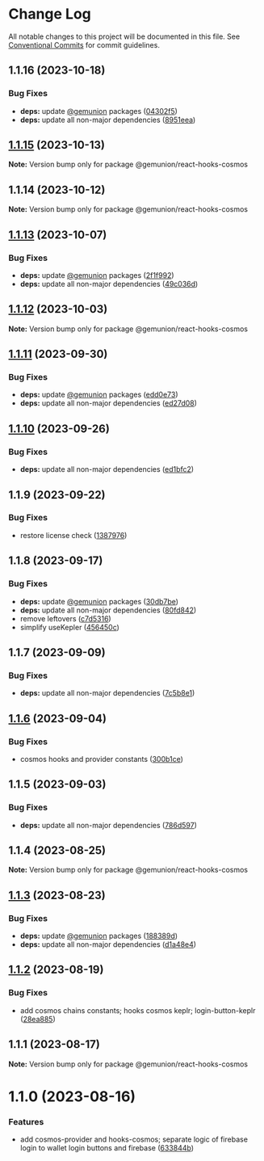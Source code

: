 # Change Log

All notable changes to this project will be documented in this file.
See [Conventional Commits](https://conventionalcommits.org) for commit guidelines.

## 1.1.16 (2023-10-18)

### Bug Fixes

- **deps:** update [@gemunion](https://github.com/gemunion) packages ([04302f5](https://github.com/gemunion/mui-packages/commit/04302f5a1650bbef5cb1c28b12dfc5eee434ec9e))
- **deps:** update all non-major dependencies ([8951eea](https://github.com/gemunion/mui-packages/commit/8951eea0fdb910830b26b1e3496bf6410eaf8888))

## [1.1.15](https://github.com/gemunion/mui-packages/compare/@gemunion/react-hooks-cosmos@1.1.14...@gemunion/react-hooks-cosmos@1.1.15) (2023-10-13)

**Note:** Version bump only for package @gemunion/react-hooks-cosmos

## 1.1.14 (2023-10-12)

**Note:** Version bump only for package @gemunion/react-hooks-cosmos

## [1.1.13](https://github.com/gemunion/mui-packages/compare/@gemunion/react-hooks-cosmos@1.1.12...@gemunion/react-hooks-cosmos@1.1.13) (2023-10-07)

### Bug Fixes

- **deps:** update [@gemunion](https://github.com/gemunion) packages ([2f1f992](https://github.com/gemunion/mui-packages/commit/2f1f992706e263958eaa287696df453117edbdba))
- **deps:** update all non-major dependencies ([49c036d](https://github.com/gemunion/mui-packages/commit/49c036dbae4271d25bbee0a8e6a562b87f88be68))

## [1.1.12](https://github.com/gemunion/mui-packages/compare/@gemunion/react-hooks-cosmos@1.1.11...@gemunion/react-hooks-cosmos@1.1.12) (2023-10-03)

**Note:** Version bump only for package @gemunion/react-hooks-cosmos

## [1.1.11](https://github.com/gemunion/mui-packages/compare/@gemunion/react-hooks-cosmos@1.1.10...@gemunion/react-hooks-cosmos@1.1.11) (2023-09-30)

### Bug Fixes

- **deps:** update [@gemunion](https://github.com/gemunion) packages ([edd0e73](https://github.com/gemunion/mui-packages/commit/edd0e73854be78997da3b98bb6f7c665f7876bbb))
- **deps:** update all non-major dependencies ([ed27d08](https://github.com/gemunion/mui-packages/commit/ed27d08019e4fc9552ae8d0d7f449c7a7dcf95b6))

## [1.1.10](https://github.com/gemunion/mui-packages/compare/@gemunion/react-hooks-cosmos@1.1.9...@gemunion/react-hooks-cosmos@1.1.10) (2023-09-26)

### Bug Fixes

- **deps:** update all non-major dependencies ([ed1bfc2](https://github.com/gemunion/mui-packages/commit/ed1bfc26f9107253398b1013b24af1a4eb523d8b))

## 1.1.9 (2023-09-22)

### Bug Fixes

- restore license check ([1387976](https://github.com/gemunion/mui-packages/commit/1387976e4a9722b4e43f52fe62f0ea9a274c37b0))

## 1.1.8 (2023-09-17)

### Bug Fixes

- **deps:** update [@gemunion](https://github.com/gemunion) packages ([30db7be](https://github.com/gemunion/mui-packages/commit/30db7be95aa5ff87530cd32f7228d60b6bdd9bee))
- **deps:** update all non-major dependencies ([80fd842](https://github.com/gemunion/mui-packages/commit/80fd842c293253d991904973a3071d9cc3c1b81d))
- remove leftovers ([c7d5316](https://github.com/gemunion/mui-packages/commit/c7d531631db4d3a44e42b40947cb49c8250d607f))
- simplify useKepler ([456450c](https://github.com/gemunion/mui-packages/commit/456450cf4f7d9ebaae3048da6123172534a3c0fb))

## 1.1.7 (2023-09-09)

### Bug Fixes

- **deps:** update all non-major dependencies ([7c5b8e1](https://github.com/gemunion/mui-packages/commit/7c5b8e1d67ac92a15ecee9f442dc2e16b7b0984b))

## [1.1.6](https://github.com/gemunion/mui-packages/compare/@gemunion/react-hooks-cosmos@1.1.5...@gemunion/react-hooks-cosmos@1.1.6) (2023-09-04)

### Bug Fixes

- cosmos hooks and provider constants ([300b1ce](https://github.com/gemunion/mui-packages/commit/300b1ce57b843cd620862ff9bd29b106472c37a4))

## 1.1.5 (2023-09-03)

### Bug Fixes

- **deps:** update all non-major dependencies ([786d597](https://github.com/gemunion/mui-packages/commit/786d597900b36b8c1a82031b7d1f92cb32c9bd7c))

## 1.1.4 (2023-08-25)

**Note:** Version bump only for package @gemunion/react-hooks-cosmos

## [1.1.3](https://github.com/gemunion/mui-packages/compare/@gemunion/react-hooks-cosmos@1.1.1...@gemunion/react-hooks-cosmos@1.1.3) (2023-08-23)

### Bug Fixes

- **deps:** update [@gemunion](https://github.com/gemunion) packages ([188389d](https://github.com/gemunion/mui-packages/commit/188389d50757000dbff86cd8079f663731985091))
- **deps:** update all non-major dependencies ([d1a48e4](https://github.com/gemunion/mui-packages/commit/d1a48e4b43165526b1fb1c03ecf7f5719cf7181f))

## [1.1.2](https://github.com/gemunion/mui-packages/compare/@gemunion/react-hooks-cosmos@1.1.1...@gemunion/react-hooks-cosmos@1.1.2) (2023-08-19)

### Bug Fixes

- add cosmos chains constants; hooks cosmos keplr; login-button-keplr ([28ea885](https://github.com/gemunion/mui-packages/commit/28ea885a5bd2a698ccce8da2fbd90db66834ef31))

## 1.1.1 (2023-08-17)

**Note:** Version bump only for package @gemunion/react-hooks-cosmos

# 1.1.0 (2023-08-16)

### Features

- add cosmos-provider and hooks-cosmos; separate logic of firebase login to wallet login buttons and firebase ([633844b](https://github.com/gemunion/mui-packages/commit/633844b071c8fdf650c3dce6c63ae8d0c1263ca9))
